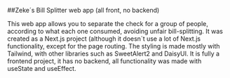 ##Zeke´s Bill Splitter web app (all front, no backend)

This web app allows you to separate the check for a group of people, according to what each one consumed, avoiding unfair bill-splitting. It was created as a Next.js project (although it doesn´t use a lot of Next.js functionality, except for the page routing. The styling is made mostly with Tailwind, with other libraries such as SweetAlert2 and DaisyUI. It is fully a frontend project, it has no backend, all functionality was made with useState and useEffect.
